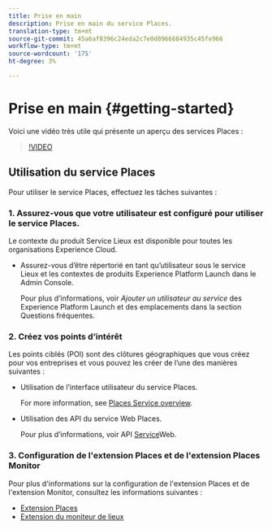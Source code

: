 ```yaml
---
title: Prise en main
description: Prise en main du service Places.
translation-type: tm+mt
source-git-commit: 45a6af8396c24eda2c7e0d8966684935c45fe966
workflow-type: tm+mt
source-wordcount: '175'
ht-degree: 3%

---
```



# Prise en main {#getting-started}

Voici une vidéo très utile qui présente un aperçu des services Places :

<!--
Test of different youtube link for exl
-->

>[!VIDEO](https://video.tv.adobe.com/v/41647)

## Utilisation du service Places

Pour utiliser le service Places, effectuez les tâches suivantes :

### 1. Assurez-vous que votre utilisateur est configuré pour utiliser le service Places.

Le contexte du produit Service Lieux est disponible pour toutes les organisations Experience Cloud.

* Assurez-vous d’être répertorié en tant qu’utilisateur sous le service Lieux et les contextes de produits Experience Platform Launch dans le Admin Console.

   Pour plus d’informations, voir *Ajouter un utilisateur au service* des Experience Platform Launch et des emplacements dans la section Questions [](/help/places-gain-access.md)fréquentes.


### 2. Créez vos points d’intérêt

Les points ciblés (POI) sont des clôtures géographiques que vous créez pour vos entreprises et vous pouvez les créer de l’une des manières suivantes :

* Utilisation de l’interface utilisateur du service Places.

   For more information, see [Places Service overview](/help/poi-mgmt-ui/poi-mgmt-ui-overview.md).

* Utilisation des API du service Web Places.

   Pour plus d’informations, voir API [Service](/help/web-service-api/places-web-services.md)Web.


### 3. Configuration de l&#39;extension Places et de l&#39;extension Places Monitor

Pour plus d&#39;informations sur la configuration de l&#39;extension Places et de l&#39;extension Monitor, consultez les informations suivantes :

* [Extension Places](/help/places-ext-aep-sdks/places-extension/places-extension.md)
* [Extension du moniteur de lieux](/help/places-ext-aep-sdks/places-monitor-extension/places-monitor-extension.md)
